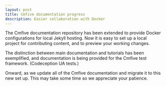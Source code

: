 ```yaml
---
layout: post
title: Cmfive documentation progress
description: Easier collaboration with Docker
---
```


The Cmfive documentation repository has been extended to provide Docker configurations for local Jekyll hosting. Now it is easy to set up a local project for contributing content, and to preview your working changes.

The distinction between main documentation and tutorials has been exemplified, and documentation is being provided for the Cmfive test framework. (Codeception UA tests.)

Onward, as we update all of the Cmfive documentation and migrate it to this new set up. This may take some time so we appreciate your patience.